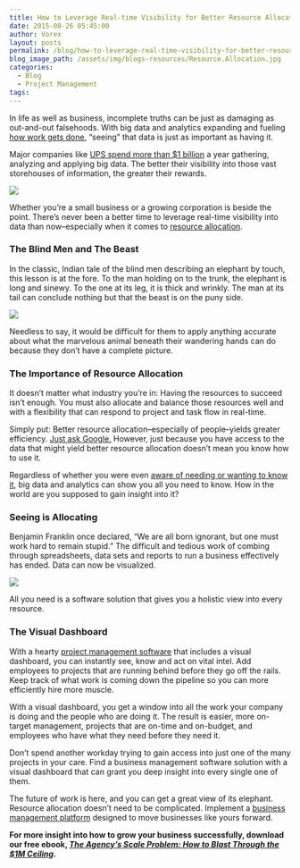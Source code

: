 ```yaml
---
title: How to Leverage Real-time Visibility for Better Resource Allocation
date: 2015-08-26 05:45:00
author: Vorex
layout: posts
permalink: /blog/how-to-leverage-real-time-visibility-for-better-resource-allocation/
blog_image_path: /assets/img/blogs-resources/Resource.Allocation.jpg
categories:
  - Blog
  - Project Management
tags:  
---
```



In life as well as business, incomplete truths can be just as damaging as out-and-out falsehoods. With big data and analytics expanding and fueling [how work gets done](http://www.wsj.com/articles/data-is-the-new-middle-manager-1429478017), “seeing” that data is just as important as having it.

Major companies like [UPS spend more than $1 billion](https://datafloq.com/read/ups-spends-1-billion-big-data-annually/273) a year gathering, analyzing and applying big data. The better their visibility into those vast storehouses of information, the greater their rewards.

![](http://media.giphy.com/media/YdaiVlinrbysU/giphy.gif)

Whether you’re a small business or a growing corporation is beside the point. There’s never been a better time to leverage real-time visibility into data than now–especially when it comes to [resource allocation](http://www.vorex.com/your-shorthand-guide-to-better-resource-allocation/).

### The Blind Men and The Beast

In the classic, Indian tale of the blind men describing an elephant by touch, this lesson is at the fore. To the man holding on to the trunk, the elephant is long and sinewy. To the one at its leg, it is thick and wrinkly. The man at its tail can conclude nothing but that the beast is on the puny side.

![](https://media.giphy.com/media/uvz0EGso3f6G4/giphy.gif)

Needless to say, it would be difficult for them to apply anything accurate about what the marvelous animal beneath their wandering hands can do because they don’t have a complete picture.

### The Importance of Resource Allocation

It doesn’t matter what industry you’re in: Having the resources to succeed isn’t enough. You must also allocate and balance those resources well and with a flexibility that can respond to project and task flow in real-time.

Simply put: Better resource allocation–especially of people–yields greater efficiency. [Just ask Google.](http://www.eremedia.com/tlnt/how-google-is-using-people-analytics-to-completely-reinvent-hr/) However, just because you have access to the data that might yield better resource allocation doesn’t mean you know how to use it.

Regardless of whether you were even [aware of needing or wanting to know it](http://www.nytimes.com/2015/04/07/upshot/if-algorithms-know-all-how-much-should-humans-help.html?_r=0&amp;abt=0002&amp;abg=0), big data and analytics can show you all you need to know. How in the world are you supposed to gain insight into it?

### Seeing is Allocating

Benjamin Franklin once declared, “We are all born ignorant, but one must work hard to remain stupid.” The difficult and tedious work of combing through spreadsheets, data sets and reports to run a business effectively has ended. Data can now be visualized.

![](https://media.giphy.com/media/25HmhQEe4hg7m/giphy.gif)

All you need is a software solution that gives you a holistic view into every resource.

### The Visual Dashboard

With a hearty [project management software](http://www.vorex.com/product/online-project-management/) that includes a visual dashboard, you can instantly see, know and act on vital intel. Add employees to projects that are running behind before they go off the rails. Keep track of what work is coming down the pipeline so you can more efficiently hire more muscle.

With a visual dashboard, you get a window into all the work your company is doing and the people who are doing it. The result is easier, more on-target management, projects that are on-time and on-budget, and employees who have what they need before they need it.

Don’t spend another workday trying to gain access into just one of the many projects in your care. Find a business management software solution with a visual dashboard that can grant you deep insight into every single one of them.

The future of work is here, and you can get a great view of its elephant. Resource allocation doesn’t need to be complicated. Implement a [business management platform](http://www.vorex.com/product/resource-allocation/) designed to move businesses like yours forward.

**For more insight into how to grow your business successfully, download our free ebook, *[The Agency’s Scale Problem: How to Blast Through the $1M Ceiling](http://vorex.hs-sites.com/agency-scale-ebook?__hstc=100746398.b2843db0333d5242d1d7cad84e1e93d1.1428948442272.1440188870903.1440441617559.67&amp;__hssc=100746398.4.1440441617559&amp;__hsfp=3983076714).***
